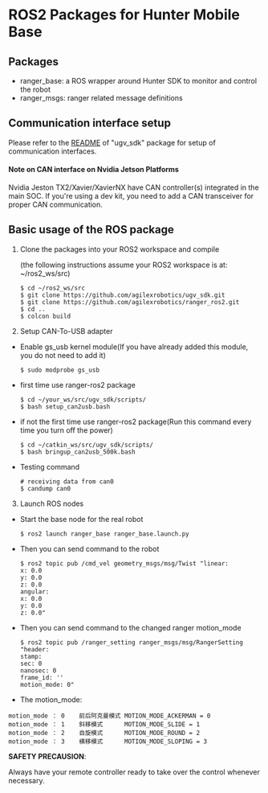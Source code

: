 # ROS2 Packages for Hunter Mobile Base

## Packages

* ranger_base: a ROS wrapper around Hunter SDK to monitor and control the robot
* ranger_msgs: ranger related message definitions


## Communication interface setup

Please refer to the [README](https://github.com/agilexrobotics/ugv_sdk#hardware-interface) of "ugv_sdk" package for setup of communication interfaces.

#### Note on CAN interface on Nvidia Jetson Platforms

Nvidia Jeston TX2/Xavier/XavierNX have CAN controller(s) integrated in the main SOC. If you're using a dev kit, you need to add a CAN transceiver for proper CAN communication. 

## Basic usage of the ROS package


1. Clone the packages into your ROS2 workspace and compile

    (the following instructions assume your ROS2 workspace is at: ~/ros2_ws/src)

    ```
    $ cd ~/ros2_ws/src
    $ git clone https://github.com/agilexrobotics/ugv_sdk.git
    $ git clone https://github.com/agilexrobotics/ranger_ros2.git
    $ cd ..
    $ colcon build
    ```
    
2. Setup CAN-To-USB adapter

* Enable gs_usb kernel module(If you have already added this module, you do not need to add it)
    ```
    $ sudo modprobe gs_usb
    ```
    
* first time use ranger-ros2 package
   ```
   $ cd ~/your_ws/src/ugv_sdk/scripts/
   $ bash setup_can2usb.bash
   ```
   
* if not the first time use ranger-ros2 package(Run this command every time you turn off the power) 
   ```
   $ cd ~/catkin_ws/src/ugv_sdk/scripts/
   $ bash bringup_can2usb_500k.bash
   ```
   
* Testing command
    ```
    # receiving data from can0
    $ candump can0
    ```

3. Launch ROS nodes

* Start the base node for the real robot

    ```
    $ ros2 launch ranger_base ranger_base.launch.py
    ```
* Then you can send command to the robot
    ```
    $ ros2 topic pub /cmd_vel geometry_msgs/msg/Twist "linear:
    x: 0.0
    y: 0.0
    z: 0.0
    angular:
    x: 0.0
    y: 0.0
    z: 0.0" 

    ```
* Then you can send command to the changed ranger motion_mode
    ```
    $ ros2 topic pub /ranger_setting ranger_msgs/msg/RangerSetting "header:
  stamp:
    sec: 0
    nanosec: 0
  frame_id: ''
  motion_mode: 0" 
    ```
* The motion_mode:
```
motion_mode ： 0    前后阿克曼模式 MOTION_MODE_ACKERMAN = 0
motion_mode ： 1    斜移模式      MOTION_MODE_SLIDE = 1
motion_mode ： 2    自旋模式      MOTION_MODE_ROUND = 2
motion_mode ： 3    横移模式      MOTION_MODE_SLOPING = 3

```

**SAFETY PRECAUSION**: 

Always have your remote controller ready to take over the control whenever necessary. 
